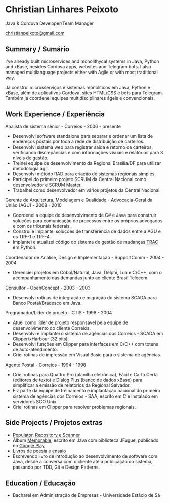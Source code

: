# Christian Linhares Peixoto

Java & Cordova Developer/Team Manager

christianpeixoto@gmail.com

## Summary / Sumário

I've already built microservices and monolithycal systems in Java, Python and xBase, besides Cordova apps, websites and Telegram bots. I also managed multilanguage projects either with Agile or with most traditional way.

Já construí microsserviços e sistemas monolíticos em Java, Python e xBase, além de aplicativos Cordova, sites HTML/CSS e bots para Telegram. Também já coordenei equipes multidisciplinares ágeis e convencionais.

## Work Experience / Experiência

Analista de sistema sênior - Correios - 2006 - presente

- Desenvolvi software standalone para separar e ordenar um lista de endereços postais por toda a rede de distribuição de carteiros.
- Desenvolvi sistema web para registrar saída e retorno de carteiros, verificando discrepâncias e com informações visuais e relatórios para 3 níveis de gestão.
- Treinei equipe de desenvolvimento da Regional Brasília/DF para utilizar metodologia ágil.
- Desenvolvi método RAD para criação de sistemas regionais simples.
- Participei do primeiro projeto SCRUM da Central Nacional como desenvolvedor e SCRUM Master.
- Trabalhei como desenvolvedor em vários projetos da Central Nacional

Gerente de Arquitetura, Modelagem e Qualidade - Advocacia-Geral da União (AGU) - 2008 - 2010

- Coordenei a equipe de desenvolvimento de C# e Java para construir soluções para comunicação de processos entre os próprios advogados e com os tribunais federais.
- Construí e implantei soluções de transferência de dados entre a AGU e os TRF-1 e TRF-4.
- Implantei e atualizei código do sistema de gestão de mudanças [TRAC](https://pt.wikipedia.org/wiki/Trac) em Python. 

Coordenador de Análise, Design e Implementação - SupportComm - 2004 - 2004

- Gerenciei projetos em Cobol/Natural, Java, Delphi, Lua e C/C++, com o acompanhamento das demandas junto ao cliente Brasil Telecom.

Consultor - OpenConcept - 2003 - 2003

- Desenvolvi rotinas de integração e migração do sistema SCADA para Banco Postal/Bradesco em Java.

Programador/Líder de projeto - CTIS - 1998 - 2004

- Atuei como líder de projeto responsável pela equipe de desenvolvimento do cliente Correios.
- Desenvolvi e implantei o sistema de agências dos Correios - SCADA em Clipper/xHarbour (32 bits).
- Desenvolvi funções em Clipper para interfaces em C/C++ com totens de auto-atendimento.
- Criei rotinas de impressão em Visual Basic para o sistema de agências.

Agente Postal - Correios - 1994 - 1998

- Criei rotinas para Quattro Pro (planilha eletrônica), Fácil e Carta Certa (editores de texto) e Dialog Plus (banco de dados xBase) para simplificar a emissão de relatórios da Regional Salvador.
- Fiz parte da equipe de treinamento e implantação nacional do primeiro sistema de agências dos Correios - SAA, escrito em C e instalado em servidores SCO Unix.
- Criei rotinas em Clipper para resolver problemas regionais.

## Side Projects / Projetos extras

- [Populator, Repository e Scanner](https://github.com/brasilti)
- Álbum [Memorable](https://github.com/christianpeixoto/linguanervosa/tree/master/album1), escrito em Java com biblioteca JFugue, publicado no [Google Play](https://play.google.com/store/music/album/Christian_Memorable?id=Bi44jtbvfm37ohjpyy6rlt6wxru&hl=pt-BR)
- [Livros de poesia e ensaio](https://github.com/christianpeixoto/Livros)
- Escrevendo livro de introdução ao desenvolvimento de software com Java, desde a conversa com o cliente até a publicação do sistema, passando por TDD, Git e Design Patterns. 

## Education / Educação

- Bacharel em Administração de Empresas - Universidade Estácio de Sá
